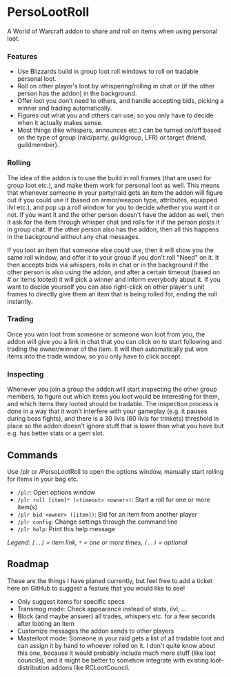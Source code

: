 # PersoLootRoll
A World of Warcraft addon to share and roll on items when using personal loot.

### Features
- Use Blizzards build in group loot roll windows to roll on tradable personal loot.
- Roll on other player's loot by whispering/rolling in chat or (if the other person has the addon) in the background.
- Offer loot you don't need to others, and handle accepting bids, picking a winner and trading automatically.
- Figures out what you and others can use, so you only have to decide when it actually makes sense.
- Most things (like whispers, announces etc.) can be turned on/off based on the type of group (raid/party, guildgroup, LFR) or target (friend, guildmember).

### Rolling
The idea of the addon is to use the build in roll frames (that are used for group loot etc.),
and make them work for personal loot as well. This means that whenever someone in your party/raid
gets an item the addon will figure out if you could use it (based on armor/weapon type, attributes,
equipped ilvl etc.), and pop up a roll window for you to decide whether you want it or not. If
you want it and the other person doesn't have the addon as well, then it ask for the item through
whisper chat and rolls for it if the person posts it in group chat. If the other person also has the
addon, then all this happens in the background without any chat messages.

If you loot an item that someone else could use, then it will show you the same roll window, and
offer it to your group if you don't roll "Need" on it. It then accepts bids via whispers, rolls
in chat or in the background if the other person is also using the addon, and after a certain
timeout (based on # or items looted) it will pick a winner and inform everybody about it. If you
want to decide yourself you can also right-click on other player's unit frames to directly give
them an item that is being rolled for, ending the roll instantly.

### Trading
Once you won loot from someone or someone won loot from you, the addon will give you a link in chat
that you can click on to start following and trading the owner/winner of the item. It will then
automatically put won items into the trade window, so you only have to click accept.

### Inspecting
Whenever you join a group the addon will start inspecting the other group members, to figure out which
items you loot would be interesting for them, and which items they looted should be tradable. The inspection
process is done in a way that it won't interfere with your gameplay (e.g. it pauses during boss fights),
and there is a 30 ilvls (60 ilvls for trinkets) threshold in place so the addon doesn't ignore stuff that is
lower than what you have but e.g. has better stats or a gem slot.

## Commands
Use /plr or /PersoLootRoll to open the options window, manually start rolling for items in your bag etc.

- `/plr`: Open options window
- `/plr roll [item]* (<timeout> <owner>)`: Start a roll for one or more item(s)
- `/plr bid <owner> ([item])`: Bid for an item from another player
- `/plr config`: Change settings through the command line
- `/plr help`: Print this help message

*Legend: `[..]` = item link, `*` = one or more times, `(..)` = optional*

## Roadmap
These are the things I have planed currently, but feel free to add a ticket here on GitHub to suggest a feature that you would like to see!

- Only suggest items for specific specs
- Transmog mode: Check appearance instead of stats, ilvl, ...
- Block (and maybe answer) all trades, whispers etc. for a few seconds after looting an item
- Customize messages the addon sends to other players
- Masterloot mode: Someone in your raid gets a list of all tradable loot and can assign it by hand to whoever rolled
on it. I don't quite know about this one, because it would probably include much more stuff (like loot councils), and
it might be better to somehow integrate with existing loot-distribution addons like RCLootCouncil.
